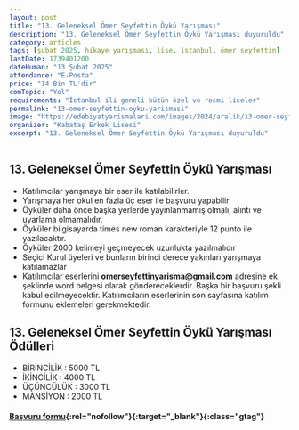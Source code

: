 ```yaml
---
layout: post
title: "13. Geleneksel Ömer Seyfettin Öykü Yarışması"
description: "13. Geleneksel Ömer Seyfettin Öykü Yarışması duyuruldu"
category: articles
tags: [şubat 2025, hikaye yarışması, lise, istanbul, ömer seyfettin]
lastDate: 1739401200
dateHuman: "13 Şubat 2025"
attendance: "E-Posta"
price: "14 Bin TL'dir"
comTopic: "Yol"
requirements: "İstanbul ili geneli bütün özel ve resmi liseler"
permalink: "13-omer-seyfettin-oyku-yarismasi"
image: "https://edebiyatyarismalari.com/images/2024/aralik/13-omer-seyfettin-oyku-yarismasi.jpg"
organizer: "Kabataş Erkek Lisesi"
excerpt: "13. Geleneksel Ömer Seyfettin Öykü Yarışması duyuruldu"
---
```


## 13. Geleneksel Ömer Seyfettin Öykü Yarışması

- Katılımcılar yarışmaya bir eser ile katılabilirler.
- Yarışmaya her okul en fazla üç eser ile başvuru yapabilir
- Öyküler daha önce başka yerlerde yayınlanmamış olmalı, alıntı ve uyarlama olmamalıdır.
- Öyküler bilgisayarda times new roman karakteriyle 12 punto ile yazılacaktır.
- Öyküler 2000 kelimeyi geçmeyecek uzunlukta yazılmalıdır
- Seçici Kurul üyeleri ve bunların birinci derece yakınları yarışmaya katılamazlar
- Katılımcılar eserlerini **omerseyfettinyarisma@gmail.com** adresine ek şeklinde word belgesi olarak göndereceklerdir. Başka bir başvuru şekli kabul edilmeyecektir. Katılımcıların eserlerinin son sayfasına katılım formunu eklemeleri gerekmektedir.

## 13. Geleneksel Ömer Seyfettin Öykü Yarışması Ödülleri

- BİRİNCİLİK : 5000 TL
- İKİNCİLİK : 4000 TL
- ÜÇÜNCÜLÜK : 3000 TL
- MANSİYON : 2000 TL

#### [Başvuru formu](https://kabataserkeklisesi.meb.k12.tr/meb_iys_dosyalar/34/03/456448/dosyalar/2024_11/28142319_omerseyfettin13.oykuyarismasisartnamesi.pdf){:rel="nofollow"}{:target="_blank"}{:class="gtag"}
